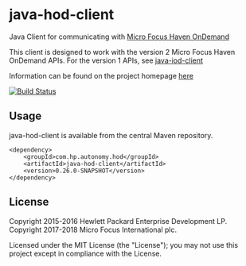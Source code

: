 # java-hod-client

Java Client for communicating with [Micro Focus Haven OnDemand](http://www.havenondemand.com)

This client is designed to work with the version 2 Micro Focus Haven OnDemand APIs.
For the version 1 APIs, see [java-iod-client](http://microfocus-idol.github.io/java-iod-client)

Information can be found on the project homepage [here](http://microfocus-idol.github.io/java-hod-client)

[![Build Status](https://travis-ci.org/microfocus-idol/java-hod-client.svg?branch=master)](https://travis-ci.org/microfocus-idol/java-hod-client)

## Usage

java-hod-client is available from the central Maven repository.

    <dependency>
        <groupId>com.hp.autonomy.hod</groupId>
        <artifactId>java-hod-client</artifactId>
        <version>0.26.0-SNAPSHOT</version>
    </dependency>

## License
Copyright 2015-2016 Hewlett Packard Enterprise Development LP.
Copyright 2017-2018 Micro Focus International plc.

Licensed under the MIT License (the "License"); you may not use this project except in compliance with the License.
